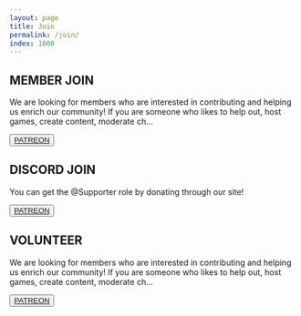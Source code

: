 ```yaml
---
layout: page
title: Join
permalink: /join/
index: 1000
---
```


<div class="section">
  <div class="sectionColumnMain">
    <h2>MEMBER JOIN</h2>
    <p>We are looking for members who are interested in contributing and helping us enrich our community! If you are someone who likes to help out, host games, create content, moderate ch...</p>
  </div>
  <div class="sectionColumnSub">
    <button class="navButton">
      <a href="http://discord.derpcompany.com/">PATREON</a>
    </button>
  </div>
</div>

<div class="section">
  <div class="sectionColumnMain">
    <h2>DISCORD JOIN</h2>
    <p>You can get the @Supporter role by donating through our site!</p>
  </div>
  <div class="sectionColumnSub">
    <button class="navButton">
      <a href="http://discord.derpcompany.com/">PATREON</a>
    </button>
  </div>
</div>

<div class="section">
  <div class="sectionColumnMain">
    <h2>VOLUNTEER</h2>
    <p>We are looking for members who are interested in contributing and helping us enrich our community! If you are someone who likes to help out, host games, create content, moderate ch...</p>
  </div>
  <div class="sectionColumnSub">
    <button class="navButton">
      <a href="http://discord.derpcompany.com/">PATREON</a>
    </button>
  </div>
</div>

